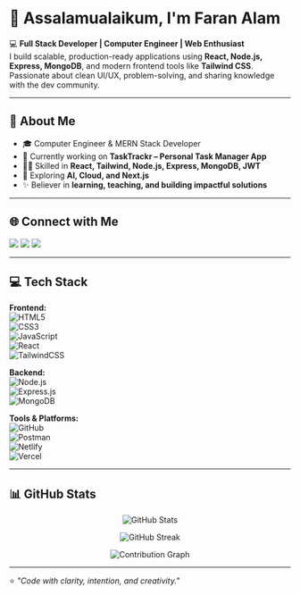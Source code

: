 # 👋 Assalamualaikum, I'm Faran Alam  

💻 **Full Stack Developer | Computer Engineer | Web Enthusiast**  
I build scalable, production-ready applications using **React, Node.js, Express, MongoDB**, and modern frontend tools like **Tailwind CSS**.  
Passionate about clean UI/UX, problem-solving, and sharing knowledge with the dev community.  

---

## 🌟 About Me
- 🎓 Computer Engineer & MERN Stack Developer  
- 🚀 Currently working on **TaskTrackr – Personal Task Manager App**  
- 👨‍💻 Skilled in **React, Tailwind, Node.js, Express, MongoDB, JWT**  
- 🌱 Exploring **AI, Cloud, and Next.js**  
- ✨ Believer in **learning, teaching, and building impactful solutions**  

---

## 🌐 Connect with Me
<p align="left">
  <a href="https://www.linkedin.com/in/faran-alam-14203abc?utm_source=share&utm_campaign=share_via&utm_content=profile&utm_medium=android_app" target="_blank"><img src="https://img.shields.io/badge/LinkedIn-blue?style=for-the-badge&logo=linkedin" /></a>
  <a href="mailto:faranalam14203@gmail.com"><img src="https://img.shields.io/badge/Email-red?style=for-the-badge&logo=gmail" /></a>
  <a href="https://faran-fullstack.netlify.app" target="_blank"><img src="https://img.shields.io/badge/Portfolio-black?style=for-the-badge&logo=vercel" /></a>
</p>  

---

## 💻 Tech Stack
**Frontend:**  
![HTML5](https://img.shields.io/badge/HTML5-orange?style=for-the-badge&logo=html5)  
![CSS3](https://img.shields.io/badge/CSS3-blue?style=for-the-badge&logo=css3)  
![JavaScript](https://img.shields.io/badge/JavaScript-yellow?style=for-the-badge&logo=javascript)  
![React](https://img.shields.io/badge/React-blue?style=for-the-badge&logo=react)  
![TailwindCSS](https://img.shields.io/badge/TailwindCSS-teal?style=for-the-badge&logo=tailwindcss)  

**Backend:**  
![Node.js](https://img.shields.io/badge/Node.js-green?style=for-the-badge&logo=node.js)  
![Express.js](https://img.shields.io/badge/Express.js-lightgrey?style=for-the-badge&logo=express)  
![MongoDB](https://img.shields.io/badge/MongoDB-darkgreen?style=for-the-badge&logo=mongodb)  

**Tools & Platforms:**  
![GitHub](https://img.shields.io/badge/GitHub-black?style=for-the-badge&logo=github)  
![Postman](https://img.shields.io/badge/Postman-orange?style=for-the-badge&logo=postman)  
![Netlify](https://img.shields.io/badge/Netlify-cyan?style=for-the-badge&logo=netlify)  
![Vercel](https://img.shields.io/badge/Vercel-black?style=for-the-badge&logo=vercel)  

---

## 📊 GitHub Stats
<p align="center">
  <img src="https://github-readme-stats.vercel.app/api?username=FaranAlam&show_icons=true&theme=radical" alt="GitHub Stats" />
</p>

<p align="center">
  <img src="https://github-readme-streak-stats.herokuapp.com/?user=FaranAlam&theme=radical" alt="GitHub Streak" />
</p>

<p align="center">
  <img src="https://github-readme-activity-graph.vercel.app/graph?username=FaranAlam&theme=react-dark" alt="Contribution Graph" />
</p>  

---

⭐️ *"Code with clarity, intention, and creativity."*  
